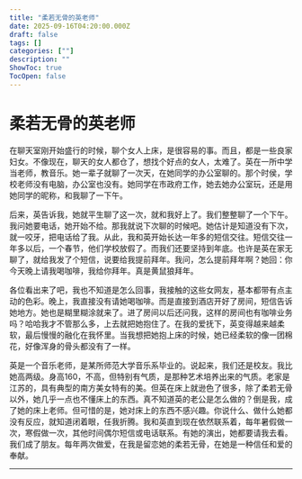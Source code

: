 ```yaml
---
title: "柔若无骨的英老师"
date: 2025-09-16T04:20:00.000Z
draft: false
tags: []
categories: [""]
description: ""
ShowToc: true
TocOpen: false
---
```


# 柔若无骨的英老师



在聊天室刚开始盛行的时候，聊个女人上床，是很容易的事。而且，都是一些良家妇女。不像现在，聊天的女人都仓了，想找个好点的女人，太难了。英在一所中学当老师，教音乐。她一辈子就聊了一次天，在她同学的办公室聊的。那个时侯，学校老师没有电脑，办公室也没有。她同学在市政府工作，她去她办公室玩，还是用她同学的昵称，和我聊了一下午。


后来，英告诉我，她就平生聊了这一次，就和我好上了。我们整整聊了一个下午。我问她要电话，她开始不给。那我就说下次聊的时候吧。她估计是知道没有下次，就一咬牙，把电话给了我。从此，我和英开始长达一年多的短信交往。短信交往一年多以后，一个春节，他们学校放假了。而我们还要坚持到年底。也许是英在家无聊了，就给我发了个短信，说要给我提前拜年。我问，怎么提前拜年啊？她回：你今天晚上请我喝咖啡，我给你拜年。真是黄鼠狼拜年。



各位看出来了吧，我也不知道是怎么回事，我接触的这些女网友，基本都带有点主动的色彩。晚上，我直接没有请她喝咖啡。而是直接到酒店开好了房间，短信告诉她地方。她也是糊里糊涂就来了。进了房间以后还问我，这样的房间也有咖啡业务吗？哈哈我才不管那么多，上去就把她抱住了。在我的爱抚下，英变得越来越柔软，最后慢慢的融化在我怀里。当我想把她抱上床的时候，她已经柔软的像一团棉花，好像浑身的骨头都没有了一样。



英是一个音乐老师，是某所师范大学音乐系毕业的。说起来，我们还是校友。我比她高两级。身高160，不高，但特别有气质，是那种艺术培养出来的气质。老家是江苏的，具有典型的南方美女特有的美。但英在床上就逊色了很多，除了柔若无骨以外，她几乎一点也不懂床上的东西。真不知道英的老公是怎么做的？倒是我，成了她的床上老师。但可惜的是，她对床上的东西不感兴趣。你说什么、做什么她都没有反应，就知道闭着眼，任我折腾。我和英直到现在依然联系着，每年暑假做一次，寒假做一次，其他时间偶尔短信或电话联系。有她的演出，她都要请我去看。我们成了朋友。每年两次做爱，在我是留恋她的柔若无骨，在她是一种信任和爱的奉献。



---



